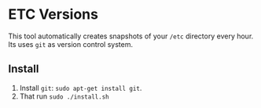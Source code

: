 # ETC Versions

This tool automatically creates snapshots of your `/etc` directory every hour. Its uses `git` as version control system.

## Install

1. Install `git`: `sudo apt-get install git`.
1. That run `sudo ./install.sh`
